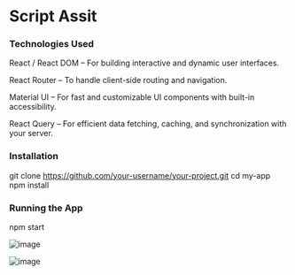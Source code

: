 # Script Assit

### Technologies Used
React / React DOM – For building interactive and dynamic user interfaces.

React Router – To handle client-side routing and navigation.

Material UI – For fast and customizable UI components with built-in accessibility.

React Query – For efficient data fetching, caching, and synchronization with your server.

### Installation
git clone https://github.com/your-username/your-project.git cd my-app npm install

### Running the App
npm start


![image](https://github.com/user-attachments/assets/f46ac97e-ba1e-4e4e-b00f-eea4ee53154e)

![image](https://github.com/user-attachments/assets/783bbd14-a081-4881-ad23-bf84be908213)



